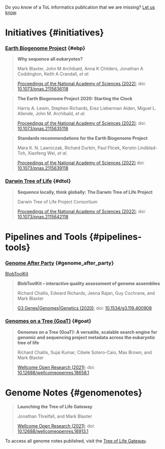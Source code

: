 Do you know of a ToL informatics publication that we are missing?
[Let us know](https://github.com/sanger-tol/pipelines-website/issues/new?assignees=priyanka-surana&labels=&projects=&template=publications.yaml&title=%5BPublication%5D%3A+DOI).

# Initiatives {#initiatives}

### [Earth Biogenome Project](https://www.earthbiogenome.org) {#ebp}

<!-- pub-stats 10.1073/pnas.2115636118 -->

> **Why sequence all eukaryotes?**
>
> Mark Blaxter, John M Archibald, Anna K Childers, Jonathan A Coddington, Keith A Crandall, *et al.*
>
> [Proceedings of the National Academy of Sciences (2022)](https://www.pnas.org/doi/full/10.1073/pnas.2115636118);
> doi: [10.1073/pnas.2115636118](https://doi.org/10.1073/pnas.2115636118)

<!-- pub-stats 10.1073/pnas.2115635118 -->

> **The Earth Biogenome Project 2020: Starting the Clock**
>
> Harris A. Lewin, Stephen Richards, Erez Lieberman Aiden, Miguel L. Allende, John M. Archibald, *et al.*
>
> [Proceedings of the National Academy of Sciences (2022)](https://www.pnas.org/doi/full/10.1073/pnas.2115635118);
> doi: [10.1073/pnas.2115635118](https://doi.org/10.1073/pnas.2115635118)

<!-- pub-stats 10.1073/pnas.2115639118 -->

> **Standards recommendations for the Earth Biogenome Project**
>
> Mara K. N. Lawniczak, Richard Durbin, Paul Flicek, Kerstin Lindblad-Toh, Xiaofeng Wei, *et al.*
>
> [Proceedings of the National Academy of Sciences (2022)](https://www.pnas.org/doi/full/10.1073/pnas.2115639118)
> doi: [10.1073/pnas.2115639118](https://doi.org/10.1073/pnas.2115639118)

### [Darwin Tree of Life](https://www.darwintreeoflife.org) {#dtol}

<!-- pub-stats 10.1073/pnas.2115642118 -->

> **Sequence locally, think globally: The Darwin Tree of Life Project**
>
> Darwin Tree of Life Project Consortium
>
> [Proceedings of the National Academy of Sciences (2022)](https://www.pnas.org/doi/full/10.1073/pnas.2115642118);
> doi: [10.1073/pnas.2115642118](https://doi.org/10.1073/pnas.2115642118)

# Pipelines and Tools {#pipelines-tools}

### [Genome After Party](https://pipelines.tol.sanger.ac.uk/genome_after_party) {#genome_after_party}

[BlobToolKit](https://blobtoolkit.genomehubs.org)

<!-- pub-stats 10.1534/g3.119.400908 -->

> **BlobToolKit – interactive quality assessment of genome assemblies**
>
> Richard Challis, Edward Richards, Jeena Rajan, Guy Cochrane, and Mark Blaxter
>
> [G3 Genes|Genomes|Genetics (2020)](https://www.ncbi.nlm.nih.gov/pmc/articles/PMC7144090/);
> doi: [10.1534/g3.119.400908](https://doi.org/10.1534/g3.119.400908)

### [Genomes on a Tree (GoaT)](https://goat.genomehubs.org) {#goat}

<!-- pub-stats 10.12688/wellcomeopenres.18658.1 -->

> **Genomes on a Tree (GoaT): A versatile, scalable search engine for genomic and sequencing project metadata across the eukaryotic tree of life**
>
> Richard Challis, Sujai Kumar, Cibele Sotero-Caio, Max Brown, and Mark Blaxter
>
> [Wellcome Open Research (2021)](https://wellcomeopenresearch.org/articles/8-24/v1);
> doi: [10.12688/wellcomeopenres.18658.1](https://doi.org/10.12688/wellcomeopenres.18658.1)

# Genome Notes {#genomenotes}

<!-- pub-stats 10.12688/wellcomeopenres.16913.1 -->

> **Launching the Tree of Life Gateway**
>
> Jonathan Threlfall, and Mark Blaxter
>
> [Wellcome Open Research (2021)](https://wellcomeopenresearch.org/articles/6-125/v1);
> doi: [10.12688/wellcomeopenres.16913.1](https://doi.org/10.12688/wellcomeopenres.16913.1)

To access all genome notes published, visit the [Tree of Life Gateway](https://wellcomeopenresearch.org/treeoflife).
